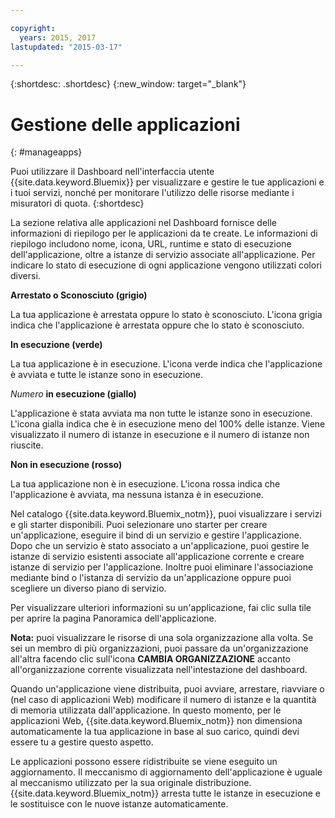 ```yaml
---

copyright:
  years: 2015, 2017
lastupdated: "2015-03-17"

---
```



{:shortdesc: .shortdesc}
{:new_window: target="_blank"}

# Gestione delle applicazioni
{: #manageapps}

Puoi utilizzare il Dashboard nell'interfaccia utente {{site.data.keyword.Bluemix}} per visualizzare e gestire le tue applicazioni e i tuoi servizi, nonché per monitorare l'utilizzo delle risorse mediante i misuratori di quota.
{:shortdesc}

La sezione relativa alle applicazioni nel Dashboard fornisce delle informazioni di riepilogo per le applicazioni da te create. Le informazioni di riepilogo includono
nome, icona, URL, runtime e stato di esecuzione dell'applicazione,
oltre a istanze di servizio associate all'applicazione. Per indicare lo
stato di esecuzione di ogni applicazione vengono utilizzati colori diversi.

**Arrestato o Sconosciuto (grigio)**

  La tua applicazione è arrestata oppure lo stato è sconosciuto. L'icona grigia indica che l'applicazione è arrestata oppure che lo stato è sconosciuto.

**In esecuzione (verde)**

  La tua applicazione è in esecuzione. L'icona verde indica che l'applicazione è avviata e tutte le istanze sono in esecuzione.

*Numero* **in esecuzione (giallo)**

  L'applicazione è stata avviata ma non tutte le istanze sono in esecuzione. L'icona gialla indica che è in esecuzione meno del 100% delle istanze. Viene visualizzato il numero di istanze in esecuzione e il numero di istanze non riuscite.

**Non in esecuzione (rosso)**

  La tua applicazione non è in esecuzione. L'icona rossa indica che l'applicazione è avviata, ma nessuna istanza è
in esecuzione.

Nel catalogo {{site.data.keyword.Bluemix_notm}}, puoi visualizzare i servizi e gli starter disponibili. Puoi selezionare uno starter
per creare un'applicazione, eseguire il bind di un servizio e gestire l'applicazione. Dopo che un servizio è stato associato a un'applicazione, puoi gestire le istanze
di servizio esistenti associate all'applicazione corrente e creare
istanze di servizio per l'applicazione. Inoltre puoi eliminare l'associazione mediante bind o l'istanza di
servizio da un'applicazione oppure puoi scegliere un diverso piano
di servizio.

Per visualizzare ulteriori informazioni su un'applicazione, fai clic sulla tile per aprire la pagina Panoramica dell'applicazione.

**Nota:** puoi visualizzare le risorse di una sola organizzazione alla volta. Se sei un membro di più organizzazioni, puoi passare da un'organizzazione all'altra
facendo clic sull'icona **CAMBIA ORGANIZZAZIONE** accanto
all'organizzazione corrente visualizzata nell'intestazione del dashboard.

Quando
un'applicazione viene distribuita, puoi avviare, arrestare, riavviare
o (nel caso di applicazioni Web) modificare il numero di istanze e la quantità
di memoria utilizzata dall'applicazione. In questo momento, per le applicazioni Web, {{site.data.keyword.Bluemix_notm}} non
dimensiona automaticamente la tua applicazione in base al suo carico, quindi
devi essere tu a gestire questo aspetto.

Le applicazioni possono essere ridistribuite
se viene eseguito un aggiornamento. Il meccanismo di aggiornamento dell'applicazione è
uguale al meccanismo utilizzato per la sua originale distribuzione. {{site.data.keyword.Bluemix_notm}} arresta
tutte le istanze in esecuzione e le sostituisce con le nuove istanze automaticamente.

